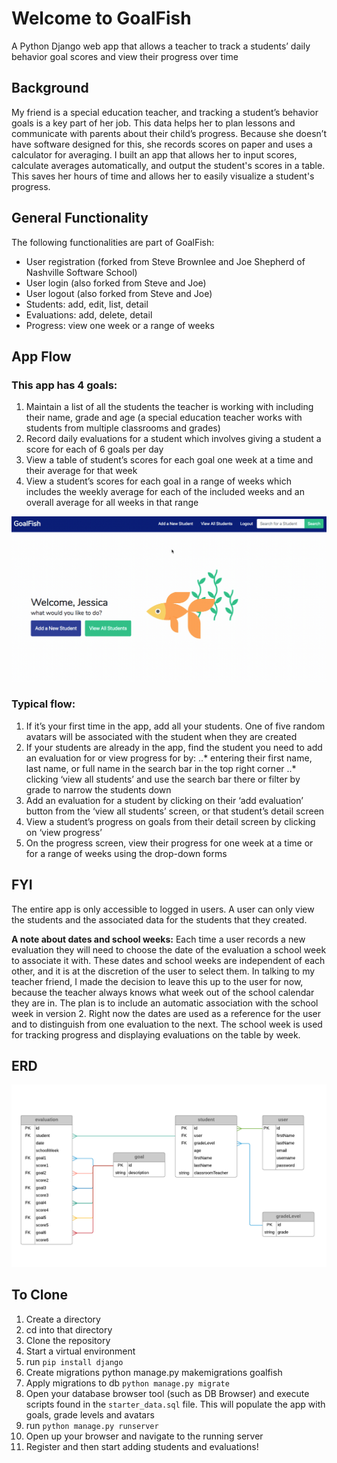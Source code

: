 # Welcome to GoalFish

A Python Django web app that allows a teacher to track a students’ daily behavior goal scores and view their progress over time

## Background 

My friend is a special education teacher, and tracking a student’s behavior goals is a key part of her job. This data helps her to plan lessons and communicate with parents about their child’s progress. Because she doesn’t have software designed for this, she records scores on paper and uses a calculator for averaging. I built an app that allows her to input scores, calculate averages automatically, and output the student's scores in a table. This saves her hours of time and allows her to easily visualize a student's progress.

## General Functionality

The following functionalities are part of GoalFish:
* User registration (forked from Steve Brownlee and Joe Shepherd of Nashville Software School)
* User login (also forked from Steve and Joe)
* User logout (also forked from Steve and Joe)
* Students: add, edit, list, detail
* Evaluations: add, delete, detail
* Progress: view one week or a range of weeks

## App Flow
### This app has 4 goals:
1. Maintain a list of all the students the teacher is working with including their name, grade and age (a special education teacher works with students from multiple classrooms and grades)
2. Record daily evaluations for a student which involves giving a student a score for each of 6 goals per day
3. View a table of student’s scores for each goal one week at a time and their average for that week 
4. View a student’s scores for each goal in a range of weeks which includes the weekly average for each of the included weeks and an overall average for all weeks in that range

![](GoalFish-Demo.gif)

### Typical flow:
1. If it’s your first time in the app, add all your students. One of five random avatars will be associated with the student when they are created
2. If your students are already in the app, find the student you need to add an evaluation for or view progress for by:
..* entering their first name, last name, or full name in the search bar in the top right corner
..* clicking ‘view all students’ and use the search bar there or filter by grade to narrow the students down
3. Add an evaluation for a student by clicking on their ‘add evaluation’ button from the ‘view all students’ screen, or that student’s detail screen
4. View a student’s progress on goals from their detail screen by clicking on ‘view progress’
5. On the progress screen, view their progress for one week at a time or for a range of weeks using the drop-down forms 

## FYI
The entire app is only accessible to logged in users. A user can only view the students and the associated data for the students that they created.

**A note about dates and school weeks:** Each time a user records a new evaluation they will need to choose the date of the evaluation a school week to associate it with. These dates and school weeks are independent of each other, and it is at the discretion of the user to select them. In talking to my teacher friend, I made the decision to leave this up to the user for now, because the teacher always knows what week out of the school calendar they are in. The plan is to include an automatic association with the school week in version 2. Right now the dates are used as a reference for the user and to distinguish from one evaluation to the next. The school week is used for tracking progress and displaying evaluations on the table by week. 

## ERD

![](GoalFish_ERD.png)

## To Clone
1. Create a directory
2. cd into that directory
3. Clone the repository
4. Start a virtual environment
5. run `pip install django`
6. Create migrations python manage.py makemigrations goalfish
7. Apply migrations to db `python manage.py migrate`
8. Open your database browser tool (such as DB Browser) and execute scripts found in the `starter_data.sql` file. This will populate the app with goals, grade levels and avatars
9. run `python manage.py runserver`
10. Open up your browser and navigate to the running server
11. Register and then start adding students and evaluations!

